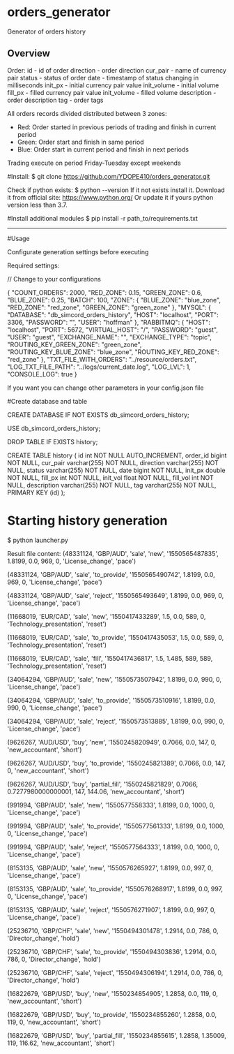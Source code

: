 # orders_generator
Generator of orders history

Overview
--
Order:
    id - id of order
    direction - order direction
    cur_pair - name of currency pair
    status - status of order
    date - timestamp of status changing in milliseconds
    init_px - initial currency pair value
    init_volume - initial volume
    fill_px - filled currency pair value
    init_volume - filled volume
    description - order description
    tag - order tags

All orders records divided distributed between 3 zones:
* Red: Order started in previous periods of trading and finish in current period
* Green: Order start and finish in same period 
* Blue: Order start in current period and finish in next periods

Trading execute on period Friday-Tuesday except weekends

#Install:
$ git clone https://github.com/YDOPE410/orders_generator.git

Check if python exists:
$ python --version
If it not exists install it. Download it from official site: https://www.python.org/
Or update it if yours python version less than 3.7. 

#Install additional modules
$ pip install -r path_to/requirements.txt 

---
#Usage

Configurate generation settings before executing

Required settings:

// Change to your configurations

{
  "COUNT_ORDERS": 2000,
  "RED_ZONE": 0.15,
  "GREEN_ZONE": 0.6,
  "BLUE_ZONE": 0.25,
  "BATCH": 100,
  "ZONE": {
    "BLUE_ZONE": "blue_zone",
    "RED_ZONE": "red_zone",
    "GREEN_ZONE": "green_zone"
  },
  "MYSQL": {
    "DATABASE": "db_simcord_orders_history",
    "HOST": "localhost",
    "PORT": 3306,
    "PASSWORD": "",
    "USER": "hoffman"
  },
  "RABBITMQ": {
            "HOST": "localhost",
            "PORT": 5672,
            "VIRTUAL_HOST": "/",
            "PASSWORD": "guest",
            "USER": "guest",
            "EXCHANGE_NAME": "",
            "EXCHANGE_TYPE": "topic",
            "ROUTING_KEY_GREEN_ZONE": "green_zone",
            "ROUTING_KEY_BLUE_ZONE": "blue_zone",
            "ROUTING_KEY_RED_ZONE": "red_zone"
  },
  "TXT_FILE_WITH_ORDERS": "../resource/orders.txt",
  "LOG_TXT_FILE_PATH": "../logs/current_date.log",
  "LOG_LVL": 1,
  "CONSOLE_LOG": true
}


If you want you can change other parameters in your config.json file

#Create database and table

CREATE DATABASE IF NOT EXISTS db_simcord_orders_history;

USE db_simcord_orders_history;

DROP TABLE IF EXISTS history;

CREATE TABLE history (
  id int NOT NULL AUTO_INCREMENT,
  order_id bigint NOT NULL,
  cur_pair varchar(255) NOT NULL,
  direction varchar(255) NOT NULL,
  status varchar(255) NOT NULL,
  date bigint NOT NULL,
  init_px double NOT NULL,
  fill_px int NOT NULL,
  init_vol float NOT NULL,
  fill_vol int NOT NULL,
  description varchar(255) NOT NULL,
  tag varchar(255) NOT NULL,
  PRIMARY KEY (id)
);

# Starting history generation

$ python launcher.py


Result file content:
(48331124, 'GBP/AUD', 'sale', 'new', '1550565487835', 1.8199, 0.0, 969, 0, 'License_change', 'pace')

(48331124, 'GBP/AUD', 'sale', 'to_provide', '1550565490742', 1.8199, 0.0, 969, 0, 'License_change', 'pace')

(48331124, 'GBP/AUD', 'sale', 'reject', '1550565493649', 1.8199, 0.0, 969, 0, 'License_change', 'pace')

(11668019, 'EUR/CAD', 'sale', 'new', '1550417433289', 1.5, 0.0, 589, 0, 'Technology_presentation', 'reset')

(11668019, 'EUR/CAD', 'sale', 'to_provide', '1550417435053', 1.5, 0.0, 589, 0, 'Technology_presentation', 'reset')

(11668019, 'EUR/CAD', 'sale', 'fill', '1550417436817', 1.5, 1.485, 589, 589, 'Technology_presentation', 'reset')

(34064294, 'GBP/AUD', 'sale', 'new', '1550573507942', 1.8199, 0.0, 990, 0, 'License_change', 'pace')

(34064294, 'GBP/AUD', 'sale', 'to_provide', '1550573510916', 1.8199, 0.0, 990, 0, 'License_change', 'pace')

(34064294, 'GBP/AUD', 'sale', 'reject', '1550573513885', 1.8199, 0.0, 990, 0, 'License_change', 'pace')

(9626267, 'AUD/USD', 'buy', 'new', '1550245820949', 0.7066, 0.0, 147, 0, 'new_accountant', 'short')

(9626267, 'AUD/USD', 'buy', 'to_provide', '1550245821389', 0.7066, 0.0, 147, 0, 'new_accountant', 'short')

(9626267, 'AUD/USD', 'buy', 'partial_fill', '1550245821829', 0.7066, 0.7277980000000001, 147, 144.06, 'new_accountant', 'short')

(991994, 'GBP/AUD', 'sale', 'new', '1550577558333', 1.8199, 0.0, 1000, 0, 'License_change', 'pace')

(991994, 'GBP/AUD', 'sale', 'to_provide', '1550577561333', 1.8199, 0.0, 1000, 0, 'License_change', 'pace')

(991994, 'GBP/AUD', 'sale', 'reject', '1550577564333', 1.8199, 0.0, 1000, 0, 'License_change', 'pace')

(8153135, 'GBP/AUD', 'sale', 'new', '1550576265927', 1.8199, 0.0, 997, 0, 'License_change', 'pace')

(8153135, 'GBP/AUD', 'sale', 'to_provide', '1550576268917', 1.8199, 0.0, 997, 0, 'License_change', 'pace')

(8153135, 'GBP/AUD', 'sale', 'reject', '1550576271907', 1.8199, 0.0, 997, 0, 'License_change', 'pace')

(25236710, 'GBP/CHF', 'sale', 'new', '1550494301478', 1.2914, 0.0, 786, 0, 'Director_change', 'hold')

(25236710, 'GBP/CHF', 'sale', 'to_provide', '1550494303836', 1.2914, 0.0, 786, 0, 'Director_change', 'hold')

(25236710, 'GBP/CHF', 'sale', 'reject', '1550494306194', 1.2914, 0.0, 786, 0, 'Director_change', 'hold')

(16822679, 'GBP/USD', 'buy', 'new', '1550234854905', 1.2858, 0.0, 119, 0, 'new_accountant', 'short')

(16822679, 'GBP/USD', 'buy', 'to_provide', '1550234855260', 1.2858, 0.0, 119, 0, 'new_accountant', 'short')

(16822679, 'GBP/USD', 'buy', 'partial_fill', '1550234855615', 1.2858, 1.35009, 119, 116.62, 'new_accountant', 'short')

